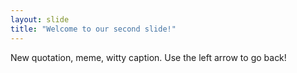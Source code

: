 ```yaml
---
layout: slide
title: "Welcome to our second slide!"
---
```

New quotation, meme, witty caption.
Use the left arrow to go back!
